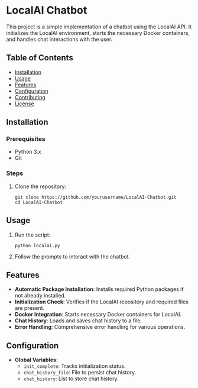 # LocalAI Chatbot

This project is a simple implementation of a chatbot using the LocalAI API. It initializes the LocalAI environment, starts the necessary Docker containers, and handles chat interactions with the user.

## Table of Contents

- [Installation](#installation)
- [Usage](#usage)
- [Features](#features)
- [Configuration](#configuration)
- [Contributing](#contributing)
- [License](#license)

## Installation

### Prerequisites

- Python 3.x
- Git

### Steps

1. Clone the repository:
    ```
    git clone https://github.com/yourusername/LocalAI-Chatbot.git
    cd LocalAI-Chatbot
    ```

## Usage

1. Run the script:
    ```
    python localai.py
    ```

2. Follow the prompts to interact with the chatbot.

## Features

- **Automatic Package Installation**: Installs required Python packages if not already installed.
- **Initialization Check**: Verifies if the LocalAI repository and required files are present.
- **Docker Integration**: Starts necessary Docker containers for LocalAI.
- **Chat History**: Loads and saves chat history to a file.
- **Error Handling**: Comprehensive error handling for various operations.

## Configuration

- **Global Variables**:
  - `init_complete`: Tracks initialization status.
  - `chat_history_file`: File to persist chat history.
  - `chat_history`: List to store chat history.
